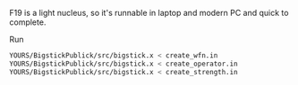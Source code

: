 F19 is a light nucleus, so it's runnable in laptop and modern PC and quick to complete.

Run
```bash
YOURS/BigstickPublick/src/bigstick.x < create_wfn.in
YOURS/BigstickPublick/src/bigstick.x < create_operator.in
YOURS/BigstickPublick/src/bigstick.x < create_strength.in
```
